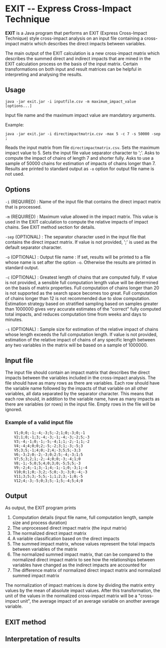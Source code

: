 # EXIT -- Express Cross-Impact Technique

**EXIT** is a Java program that performs 
an EXIT (Express Cross-Impact Technique) style
cross-impact analysis 
on an input file containing a cross-impact matrix 
which describes the direct impacts between variables.

The main output of the EXIT calculation
is a new cross-impact matrix which describes 
the summed direct and indirect impacts
that are mined in the EXIT calculation process
on the basis of the input matrix.
Certain transformations 
on both input and result matrices
can be helpful in interpreting and analysing the results.

## Usage

    java -jar exit.jar -i inputfile.csv -m maximum_impact_value [options...]

Input file name and the maximum impact value are mandatory arguments.
    
Example:

    java -jar exit.jar -i directimpactmatrix.csv -max 5 -c 7 -s 50000 -sep ;
    
Reads the input matrix from file `directimpactmatrix.csv`. 
Sets the maximum impact value to 5.
Sets the input file value separator character to ';'.
Asks to compute the impact of chains of length 7 and shorter fully.
Asks to use a sample of 50000 chains for estimation of impacts of chains longer than 7.
Results are printed to standard output as `-o` option for output file name is not used.

## Options

`-i` (REQUIRED) : Name of the input file that contains the direct impact matrix that is processed.

`-m` (REQUIRED) : Maximum value allowed in the impact matrix. 
This value is used in the EXIT calculation to compute the relative impacts of impact chains. 
See EXIT method section for details.

`-sep` (OPTIONAL) : The separator character used in the input file that contains the direct impact matrix.
If value is not provided, ';' is used as the default separator character.

`-o` (OPTIONAL) : Output file name : If set, results will be printed to a file whose name is set after the option `-o`. 
Otherwise the results are printed in standard output.
  
`-c` (OPTIONAL) : Greatest length of chains that are computed fully. 
If value is not provided, a sensible full computation length value will be determined on the basis of matrix properties.
Full computation of chains longer than 20 is not supported as the search space becomes too great.
Full computation of chains longer than 12 is not recommended due to slow computation.
Estimation strategy based on stratified sampling based on samples greater than 1000000 gives very accurate estimates 
of the "correct" fully computed total impacts, and reduces computation time from weeks and days to minutes.

`-s` (OPTIONAL) : Sample size for estimation of the relative impact of chains whose length exceeds the full computation length. 
If value is not provided, estimation of the relative impact of chains of any specific length 
between any two variables in the matrix 
will be based on a sample of 1000000.





## Input file

The input file should contain an impact matrix that describes 
the direct impacts between the variables included in the cross-impact analysis.
The file should have as many rows as there are variables.
Each row should have the variable name 
followed by the impacts of that variable on all other variables, 
all data separated by the separator character.
This means that each row should, in addition to the variable name, 
have as many impacts as there are variables (or rows) in the input file.
Empty rows in the file will be ignored.

### Example of a valid input file

        V1;0;0;-1;-4;-3;5;-2;1;0;-3;0;-1
        V2;1;0;-1;3;-4;-3;-1;-4;-3;-2;5;-3
        V3;-4;-1;0;-1;-5;-4;1;1;-2;-1;1;-2
        V4;-4;4;0;0;2;-5;-2;3;1;-3;-5;3
        V5;3;5;-1;4;0;-2;4;-3;5;5;-3;3
        V6;-3;2;0;-2;-3;0;2;5;-4;-3;1;5
        V7;5;3;2;1;-2;-4;0;0;-3;-4;1;0
        V8;-1;-5;0;5;4;0;3;0;-5;5;5;-3
        V9;-2;4;-1;3;-1;4;-1;-1;0;-3;1;-4
        V10;0;1;0;-3;2;-5;0;-3;-3;0;-4;-3
        V11;3;5;3;-5;5;-1;1;2;3;-1;0;-5
        V12;4;-3;-5;0;3;5;-1;5;-4;5;4;0

## Output

As output, the EXIT program prints

1. Computation details (input file name, full computation length, sample size and process duration)
2. The unprocessed direct impact matrix (the input matrix)
3. The normalized direct impact matrix
4. A variable classification based on the direct impacts
5. The summed impact matrix, whose values represent the total impacts between variables of the matrix
6. The normalized summed impact matrix, that can be compared to the normalized direct impact matrix 
to see how the relationships between variables have changed as the indirect impacts are accounted for
7. The difference matrix of normalized direct impact matrix and normalized summed impact matrix
				
The normalization of impact matrices is done by dividing the matrix entry values 
by the mean of absolute impact values. 
After this transformation, the unit of the values in the normalized cross-impact matrix 
will be a "cross-impact unit", the average impact of an average variable on another average variable.
				
## EXIT method




## Interpretation of results






